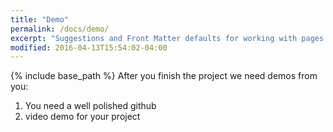 ```yaml
---
title: "Demo"
permalink: /docs/demo/
excerpt: "Suggestions and Front Matter defaults for working with pages."
modified: 2016-04-13T15:54:02-04:00
---
```


{% include base_path %}
After you finish the project we need demos from you:
1. You need a well polished github
2. video demo for your project   
